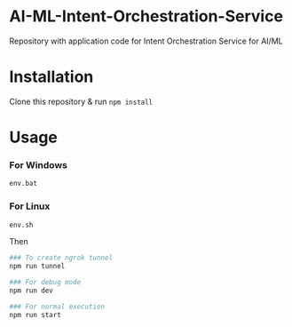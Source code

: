 # AI-ML-Intent-Orchestration-Service
Repository with application code for Intent Orchestration Service for AI/ML

# Installation
Clone this repository & run ```npm install```

# Usage
### For Windows
```bash
env.bat
```
### For Linux
```bash
env.sh
```
Then

```bash
### To create ngrok tunnel 
npm run tunnel

### For debug mode
npm run dev

### For normal execution
npm run start
```


